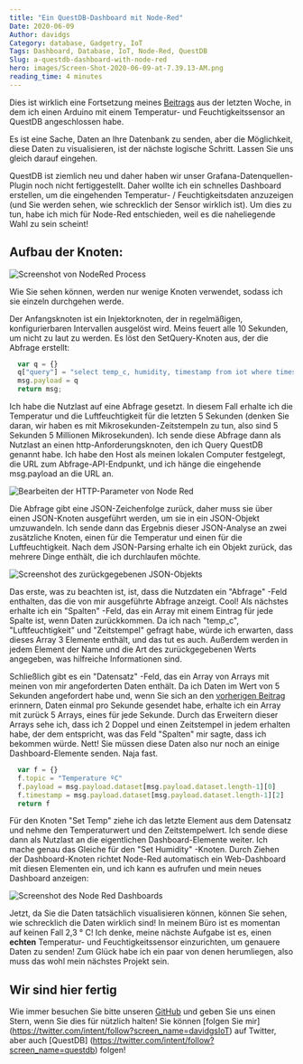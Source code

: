 ```yaml
---
title: "Ein QuestDB-Dashboard mit Node-Red"
Date: 2020-06-09
Author: davidgs
Category: database, Gadgetry, IoT
Tags: Dashboard, Database, IoT, Node-Red, QuestDB
Slug: a-questdb-dashboard-with-node-red
hero: images/Screen-Shot-2020-06-09-at-7.39.13-AM.png
reading_time: 4 minutes
---
```


Dies ist wirklich eine Fortsetzung meines [Beitrags](/posts/category/database/iot-on-questdb/) aus der letzten Woche, in dem ich einen Arduino mit einem Temperatur- und Feuchtigkeitssensor an QuestDB angeschlossen habe.

Es ist eine Sache, Daten an Ihre Datenbank zu senden, aber die Möglichkeit, diese Daten zu visualisieren, ist der nächste logische Schritt. Lassen Sie uns gleich darauf eingehen.

QuestDB ist ziemlich neu und daher haben wir unser Grafana-Datenquellen-Plugin noch nicht fertiggestellt. Daher wollte ich ein schnelles Dashboard erstellen, um die eingehenden Temperatur- / Feuchtigkeitsdaten anzuzeigen (und Sie werden sehen, wie schrecklich der Sensor wirklich ist). Um dies zu tun, habe ich mich für Node-Red entschieden, weil es die naheliegende Wahl zu sein scheint!

## Aufbau der Knoten:

![Screenshot von NodeRed Process](/posts/category/database/images/Screen-Shot-2020-06-09-at-7.38.57-AM.png)

Wie Sie sehen können, werden nur wenige Knoten verwendet, sodass ich sie einzeln durchgehen werde.

Der Anfangsknoten ist ein Injektorknoten, der in regelmäßigen, konfigurierbaren Intervallen ausgelöst wird. Meins feuert alle 10 Sekunden, um nicht zu laut zu werden. Es löst den SetQuery-Knoten aus, der die Abfrage erstellt:

```js
  var q = {}
  q["query"] = "select temp_c, humidity, timestamp from iot where timestamp > (systimestamp() - 5000000)"
  msg.payload = q
  return msg;
```

Ich habe die Nutzlast auf eine Abfrage gesetzt. In diesem Fall erhalte ich die Temperatur und die Luftfeuchtigkeit für die letzten 5 Sekunden (denken Sie daran, wir haben es mit Mikrosekunden-Zeitstempeln zu tun, also sind 5 Sekunden 5 Millionen Mikrosekunden). Ich sende diese Abfrage dann als Nutzlast an einen http-Anforderungsknoten, den ich Query QuestDB genannt habe. Ich habe den Host als meinen lokalen Computer festgelegt, die URL zum Abfrage-API-Endpunkt, und ich hänge die eingehende msg.payload an die URL an.

![Bearbeiten der HTTP-Parameter von Node Red](/posts/category/database/images/Screen-Shot-2020-06-09-at-7.51.26-AM.png "Screen Shot 2020-06-09 at 7.51.26 AM.png")

Die Abfrage gibt eine JSON-Zeichenfolge zurück, daher muss sie über einen JSON-Knoten ausgeführt werden, um sie in ein JSON-Objekt umzuwandeln. Ich sende dann das Ergebnis dieser JSON-Analyse an zwei zusätzliche Knoten, einen für die Temperatur und einen für die Luftfeuchtigkeit. Nach dem JSON-Parsing erhalte ich ein Objekt zurück, das mehrere Dinge enthält, die ich durchlaufen möchte.

![Screenshot des zurückgegebenen JSON-Objekts](/posts/category/database/images/Screen-Shot-2020-06-09-at-7.57.42-AM.png)

Das erste, was zu beachten ist, ist, dass die Nutzdaten ein "Abfrage" -Feld enthalten, das die von mir ausgeführte Abfrage anzeigt. Cool! Als nächstes erhalte ich ein "Spalten" -Feld, das ein Array mit einem Eintrag für jede Spalte ist, wenn Daten zurückkommen. Da ich nach "temp_c", "Luftfeuchtigkeit" und "Zeitstempel" gefragt habe, würde ich erwarten, dass dieses Array 3 Elemente enthält, und das tut es auch. Außerdem werden in jedem Element der Name und die Art des zurückgegebenen Werts angegeben, was hilfreiche Informationen sind.

Schließlich gibt es ein "Datensatz" -Feld, das ein Array von Arrays mit meinen von mir angeforderten Daten enthält. Da ich Daten im Wert von 5 Sekunden angefordert habe und, wenn Sie sich an den [vorherigen Beitrag](/posts/category/database/iot-on-questdb/) erinnern, Daten einmal pro Sekunde gesendet habe, erhalte ich ein Array mit zurück 5 Arrays, eines für jede Sekunde. Durch das Erweitern dieser Arrays sehe ich, dass ich 2 Doppel und einen Zeitstempel in jedem erhalten habe, der dem entspricht, was das Feld "Spalten" mir sagte, dass ich bekommen würde. Nett! Sie müssen diese Daten also nur noch an einige Dashboard-Elemente senden. Naja fast.

```js
  var f = {}
  f.topic = "Temperature ºC"
  f.payload = msg.payload.dataset[msg.payload.dataset.length-1][0]
  f.timestamp = msg.payload.dataset[msg.payload.dataset.length-1][2]
  return f
```

Für den Knoten "Set Temp" ziehe ich das letzte Element aus dem Datensatz und nehme den Temperaturwert und den Zeitstempelwert. Ich sende diese dann als Nutzlast an die eigentlichen Dashboard-Elemente weiter. Ich mache genau das Gleiche für den "Set Humidity" -Knoten. Durch Ziehen der Dashboard-Knoten richtet Node-Red automatisch ein Web-Dashboard mit diesen Elementen ein, und ich kann es aufrufen und mein neues Dashboard anzeigen:

![Screenshot des Node Red Dashboards](/posts/category/database/images/Screen-Shot-2020-06-09-at-7.39.13-AM.png)


Jetzt, da Sie die Daten tatsächlich visualisieren können, können Sie sehen, wie schrecklich die Daten wirklich sind! In meinem Büro ist es momentan auf keinen Fall 2,3 ° C! Ich denke, meine nächste Aufgabe ist es, einen **echten** Temperatur- und Feuchtigkeitssensor einzurichten, um genauere Daten zu senden! Zum Glück habe ich ein paar von denen herumliegen, also muss das wohl mein nächstes Projekt sein.

## Wir sind hier fertig

Wie immer besuchen Sie bitte unseren [GitHub](https://github.com/questdb/questdb) und geben Sie uns einen Stern, wenn Sie dies für nützlich halten! Sie können [folgen Sie mir] (https://twitter.com/intent/follow?screen_name=davidgsIoT) auf Twitter, aber auch [QuestDB] (https://twitter.com/intent/follow?screen_name=questdb) folgen!
